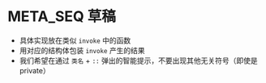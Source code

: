 # META_SEQ 草稿
- 具体实现放在类似 `invoke` 中的函数
- 用对应的结构体包装 `invoke` 产生的结果
- 我们希望在通过 `类名` + `::` 弹出的智能提示，不要出现其他无关符号（即使是 private）

